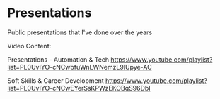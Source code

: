 # Presentations
Public presentations that I've done over the years



Video Content:

Presentations - Automation & Tech
https://www.youtube.com/playlist?list=PL0UvIYO-cNCwbfuWnLWNemzL9IUpye-AC

Soft Skills & Career Development
https://www.youtube.com/playlist?list=PL0UvIYO-cNCwEYerSsKPWzEKOBqS96DbI
